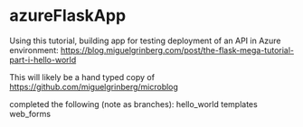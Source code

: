 # azureFlaskApp
Using this tutorial, building app for testing deployment of an API in Azure environment: https://blog.miguelgrinberg.com/post/the-flask-mega-tutorial-part-i-hello-world

This will likely be a hand typed copy of https://github.com/miguelgrinberg/microblog

completed the following (note as branches):
hello_world
templates
web_forms
